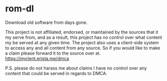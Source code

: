 # rom-dl
Download old software from days gone.

This project is not affiliated, endorsed, or maintained by the sources that it my serve from, and as a result, this project has no control over what content my be served at any given time.
The project also uses a client-side system to access any and all content from any source. So if you would like to make a claim please forward it to the source over at. https://myrient.erista.me/dmca

P.S. please do not harass me about claims I have no control over any content that could be served in regards to DMCA.
